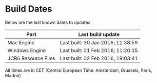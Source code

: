 # Build Dates

Below are the last known dates to updates

Part | Last build update
-----|-----
Mac Engine | Last built: 30 Jan 2016; 11:38:59
Windows Engine | Last built: 01 Feb 2016; 11:20:15
JCR6 Resource Files | Last built: 02 Feb 2016; 19:03:41
All times are in CET (Central European Time: Amsterdam, Brussels, Paris, Madrid)



